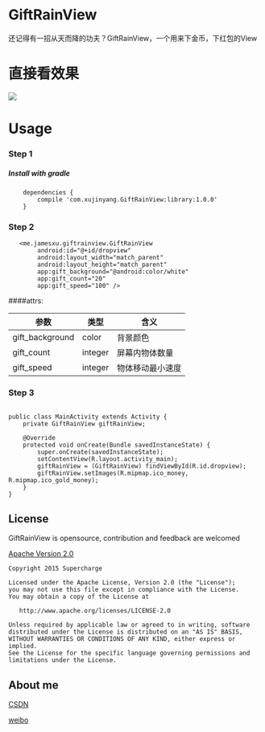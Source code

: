 
# GiftRainView
还记得有一招从天而降的功夫？GiftRainView，一个用来下金币，下红包的View

# 直接看效果

![](http://7o4zmy.com1.z0.glb.clouddn.com/2015-12-14%2022_21_24.gif)

# Usage
### Step 1
##### Install with gradle
        dependencies {
            compile 'com.xujinyang.GiftRainView:library:1.0.0'
        }
### Step 2

       <me.jamesxu.giftrainview.GiftRainView
            android:id="@+id/dropview"
            android:layout_width="match_parent"
            android:layout_height="match_parent"
            app:gift_background="@android:color/white"
            app:gift_count="20"
            app:gift_speed="100" />
      
####attrs:

| 参数 | 类型 |含义|
|--------|--------|--------|
|gift_background|color|背景颜色|
|gift_count|integer|屏幕内物体数量|
|gift_speed|integer|物体移动最小速度|

### Step 3
```

public class MainActivity extends Activity {
    private GiftRainView giftRainView;

    @Override
    protected void onCreate(Bundle savedInstanceState) {
        super.onCreate(savedInstanceState);
        setContentView(R.layout.activity_main);
        giftRainView = (GiftRainView) findViewById(R.id.dropview);
        giftRainView.setImages(R.mipmap.ico_money, R.mipmap.ico_gold_money);
    }
}

```

License
--------
GiftRainView is opensource, contribution and feedback are welcomed

[Apache Version 2.0](http://www.apache.org/licenses/LICENSE-2.0.html)

    Copyright 2015 Supercharge

    Licensed under the Apache License, Version 2.0 (the "License");
    you may not use this file except in compliance with the License.
    You may obtain a copy of the License at

       http://www.apache.org/licenses/LICENSE-2.0

    Unless required by applicable law or agreed to in writing, software
    distributed under the License is distributed on an "AS IS" BASIS,
    WITHOUT WARRANTIES OR CONDITIONS OF ANY KIND, either express or implied.
    See the License for the specific language governing permissions and
    limitations under the License.
 
## About me
[CSDN](http://blog.csdn.net/mobilexu)

[weibo](http://weibo.com/3654795601/profile?topnav=1&wvr=6)

